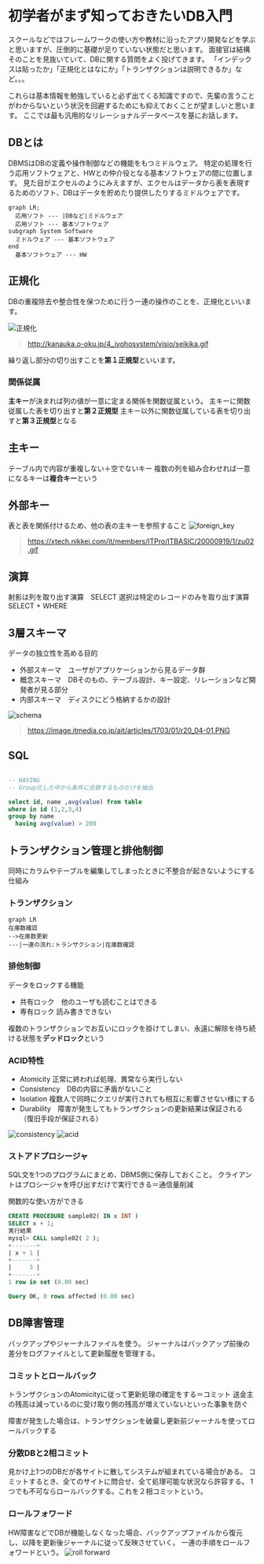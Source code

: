 # 初学者がまず知っておきたいDB入門

スクールなどではフレームワークの使い方や教材に沿ったアプリ開発などを学ぶと思いますが、圧倒的に基礎が足りていない状態だと思います。
面接官は結構そのことを見抜いていて、DBに関する質問をよく投げてきます。
「インデックスは貼ったか」「正規化とはなにか」「トランザクションは説明できるか」など。。。

これらは基本情報を勉強していると必ず出てくる知識ですので、先輩の言うことがわからないという状況を回避するためにも抑えておくことが望ましいと思います。
ここでは最も汎用的なリレーショナルデータベースを基にお話します。

## DBとは

DBMSはDBの定義や操作制御などの機能をもつミドルウェア。
特定の処理を行う応用ソフトウェアと、HWとの仲介役となる基本ソフトウェアの間に位置します。
見た目がエクセルのようにみえますが、エクセルはデータから表を表現するためのソフト、DBはデータを貯めたり提供したりするミドルウェアです。

```mermaid
graph LR;
  応用ソフト --- |DBなど|ミドルウェア
  応用ソフト --- 基本ソフトウェア
subgraph System Software
  ミドルウェア --- 基本ソフトウェア
end
  基本ソフトウェア --- HW
```

## 正規化

DBの重複除去や整合性を保つために行う一連の操作のことを、正規化といいます。

![正規化](http://kanauka.o-oku.jp/4_jyohosystem/visio/seikika.gif)

>http://kanauka.o-oku.jp/4_jyohosystem/visio/seikika.gif

繰り返し部分の切り出すことを**第１正規型**といいます。

### 関係従属

**主キー**が決まれば列の値が一意に定まる関係を関数従属という。
主キーに関数従属した表を切り出すと**第２正規型**
主キー以外に関数従属している表を切り出すと**第３正規型**となる

## 主キー

テーブル内で内容が重複しない＋空でないキー
複数の列を組み合わせれば一意になるキーは**複合キー**という

## 外部キー

表と表を関係付けるため、他の表の主キーを参照すること
![foreign_key](https://xtech.nikkei.com/it/members/ITPro/ITBASIC/20000919/1/zu02.gif)

>https://xtech.nikkei.com/it/members/ITPro/ITBASIC/20000919/1/zu02.gif

## 演算

射影は列を取り出す演算　SELECT
選択は特定のレコードのみを取り出す演算　SELECT + WHERE

## 3層スキーマ

データの独立性を高める目的

- 外部スキーマ　ユーザがアプリケーションから見るデータ群
- 概念スキーマ　DBそのもの、テーブル設計、キー設定、リレーションなど開発者が見る部分
- 内部スキーマ　ディスクにどう格納するかの設計

![schema](https://image.itmedia.co.jp/ait/articles/1703/01/r20_04-01.PNG)
>https://image.itmedia.co.jp/ait/articles/1703/01/r20_04-01.PNG

## SQL

```sql

-- HAVING
-- Group化した中から条件に合致するものだけを抽出

select id, name ,avg(value) from table
where in id (1,2,3,4)
group by name
  having avg(value) > 200

```

## トランザクション管理と排他制御

同時にカラムやテーブルを編集してしまったときに不整合が起きないようにする仕組み

### トランザクション

```mermaid
graph LR
在庫数確認
-->在庫数更新
---|一連の流れ:トランザクション|在庫数確認
```

### 排他制御

データをロックする機能
- 共有ロック　他のユーザも読むことはできる
- 専有ロック 読み書きできない

複数のトランザクションでお互いにロックを掛けてしまい、永遠に解除を待ち続ける状態を**デッドロック**という

### ACID特性

- Atomicity 正常に終われば処理、異常なら実行しない
- Consistency　DBの内容に矛盾がないこと
- Isolation 複数人で同時にクエリが実行されても相互に影響させない様にする
- Durability　障害が発生してもトランザクションの更新結果は保証される（復旧手段が保証される）

![consistency](https://itmanabi.com/wp-content/uploads/2020/02/referential-integrity-destroy.png)
![acid](https://www.seplus.jp/dokushuzemi/wp-content/uploads/2018/12/architecture_rdbms_slide_37.png)


### ストアドプロシージャ

SQL文を1つのプログラムにまとめ、DBMS側に保存しておくこと。
クライアントはプロシージャを呼び出すだけで実行できる＝通信量削減

関数的な使い方ができる

```sql
CREATE PROCEDURE sample02( IN x INT )
SELECT x + 1;
実行結果
mysql> CALL sample02( 2 );
+-------+
| x + 1 |
+-------+
|     3 |
+-------+
1 row in set (0.00 sec)

Query OK, 0 rows affected (0.00 sec)
```

## DB障害管理

バックアップやジャーナルファイルを使う。
ジャーナルはバックアップ前後の差分をログファイルとして更新履歴を管理する。

### コミットとロールバック

トランザクションのAtomicityに従って更新処理の確定をする＝コミット
送金主の残高は減っているのに受け取り側の残高が増えていないといった事象を防ぐ

障害が発生した場合は、トランザクションを破棄し更新前ジャーナルを使ってロールバックする

### 分散DBと2相コミット

見かけ上1つのDBだが各サイトに散してシステムが組まれている場合がある。
コミットするとき、全てのサイトに問合せ、全て処理可能な状況なら許容する。
1つでも不可ならロールバックする。これを２相コミットという。

### ロールフォワード

HW障害などでDBが機能しなくなった場合、バックアップファイルから復元し、以降を更新後ジャーナルに従って反映させていく。
一連の手順をロールフォワードという。
![roll forward](https://static.wixstatic.com/media/b51750_382d3f3d0bdf4ea782a23d6c5288e1cc~mv2.png/v1/fit/w_320%2Ch_403%2Cal_c%2Cq_80/file.png)


